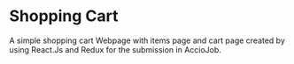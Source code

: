 
# Shopping Cart

A simple shopping cart Webpage with items page and cart page created by using React.Js and Redux for the submission in AccioJob.


